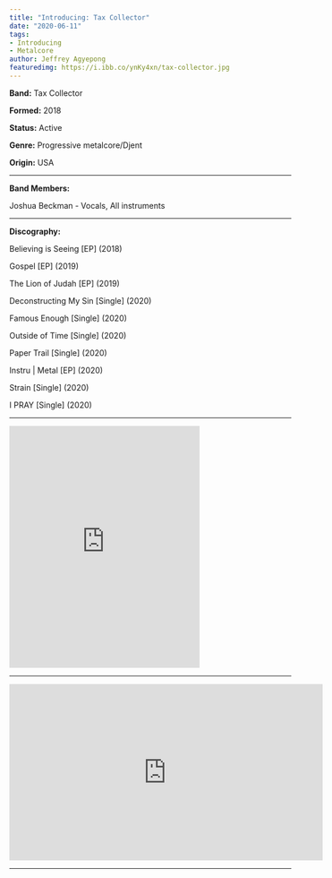```yaml
---
title: "Introducing: Tax Collector"
date: "2020-06-11"
tags:
- Introducing
- Metalcore
author: Jeffrey Agyepong
featuredimg: https://i.ibb.co/ynKy4xn/tax-collector.jpg
---
```


**Band:** Tax Collector

**Formed:** 2018

**Status:** Active

**Genre:** Progressive metalcore/Djent

**Origin:** USA

<hr>

**Band Members:**

Joshua Beckman - Vocals, All instruments

<hr>

**Discography:**

Believing is Seeing [EP] (2018)

Gospel [EP] (2019)

The Lion of Judah [EP] (2019) 

Deconstructing My Sin [Single] (2020)

Famous Enough [Single] (2020)

Outside of Time [Single] (2020)

Paper Trail [Single] (2020)

Instru | Metal [EP] (2020)

Strain [Single] (2020)

I PRAY  [Single] (2020)

<hr>

<iframe style="border: 0; width: 340px; height: 432px;" src="https://bandcamp.com/EmbeddedPlayer/track=3500184407/size=large/bgcol=333333/linkcol=0f91ff/tracklist=false/transparent=true/" seamless><a href="https://taxcollectortunes.bandcamp.com/track/i-pray">I PRAY by Tax Collector</a></iframe>

<hr>

<div class="video-container"><iframe src="https://www.youtube.com/embed/_8VH-N8OZwI" width="560" height="315" frameborder="0"></iframe></div>

<hr>